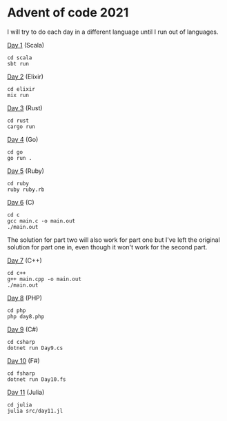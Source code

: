 # Advent of code 2021
I will try to do each day in a different language until I run out of languages.

[Day 1](https://github.com/MancunianSam/advent-of-code-2021/tree/main/scala) (Scala)
```
cd scala
sbt run
```

[Day 2](https://github.com/MancunianSam/advent-of-code-2021/tree/main/elixir) (Elixir)
```
cd elixir
mix run
```

[Day 3](https://github.com/MancunianSam/advent-of-code-2021/tree/main/rust) (Rust)
```
cd rust
cargo run
```

[Day 4](https://github.com/MancunianSam/advent-of-code-2021/tree/main/go) (Go)
```
cd go
go run .
```

[Day 5](https://github.com/MancunianSam/advent-of-code-2021/tree/main/ruby) (Ruby)
```
cd ruby 
ruby ruby.rb
```

[Day 6](https://github.com/MancunianSam/advent-of-code-2021/tree/main/c) (C)
```
cd c
gcc main.c -o main.out
./main.out
```

The solution for part two will also work for part one but I've left the original solution for part one in, even though it won't work for the second part.

[Day 7](https://github.com/MancunianSam/advent-of-code-2021/tree/main/c++) (C++)
```
cd c++
g++ main.cpp -o main.out
./main.out
```

[Day 8](https://github.com/MancunianSam/advent-of-code-2021/tree/main/php) (PHP)
```
cd php
php day8.php
```


[Day 9](https://github.com/MancunianSam/advent-of-code-2021/tree/main/csharp) (C#)
```
cd csharp
dotnet run Day9.cs
```

[Day 10](https://github.com/MancunianSam/advent-of-code-2021/tree/main/fsharp) (F#)
```
cd fsharp
dotnet run Day10.fs
```

[Day 11](https://github.com/MancunianSam/advent-of-code-2021/tree/main/julia) (Julia)
```
cd julia 
julia src/day11.jl
```
